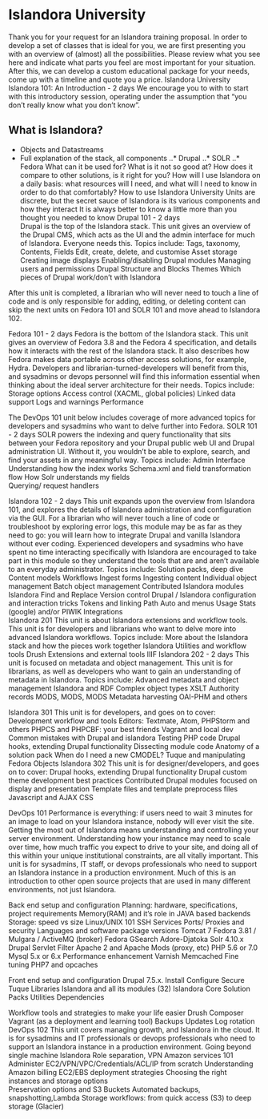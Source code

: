 # Islandora University

Thank you for your request for an Islandora training proposal. In order to develop a set of classes that is ideal for you, we are first presenting you with an overview of (almost) all the possibilities. Please review what you see here and indicate what parts you feel are most important for your situation. After this, we can develop a custom educational package for your needs, come up with a timeline and quote you a price.
Islandora University
Islandora 101: An Introduction - 2 days 
We encourage you to with to start with this introductory session, operating under the assumption that “you don’t really know what you don’t know”. 


## What is Islandora?
* Objects and Datastreams
* Full explanation of the stack, all components
..* Drupal
..* SOLR
..* Fedora
What can it be used for? What is it not so good at?
How does it compare to other solutions, is it right for you?
How will I use Islandora on a daily basis: what resources will I need, and what will I need to know in order to do that comfortably?
How to use Islandora University
Units are discrete, but the secret sauce of Islandora is its various components and how they interact
It is always better to know a little more than you thought you needed to know
Drupal 101 - 2 days  
Drupal is the top of the Islandora stack. This unit gives an overview of the Drupal CMS, which acts as the UI and the admin interface for much of Islandora. Everyone needs this. Topics include:
Tags, taxonomy, Contents, Fields
Edit, create, delete, and customise
Asset storage
Creating image displays
Enabling/disabling Drupal modules
Managing users and permissions
Drupal Structure and Blocks
Themes
Which pieces of Drupal work/don’t with Islandora

After this unit is completed, a librarian who will never need to touch a line of code and is only responsible for adding, editing, or deleting content can skip the next units on Fedora 101 and SOLR 101 and move ahead to Islandora 102. 

Fedora 101 - 2 days 
Fedora is the bottom of the Islandora stack. This unit gives an overview of Fedora 3.8 and the Fedora 4 specification, and details how it interacts with the rest of the Islandora stack. It also describes how Fedora makes data portable across other access solutions, for example, Hydra. Developers and librarian-turned-developers will benefit from this, and sysadmins or devops personnel will find this information essential when thinking about the ideal server architecture for their needs. 
Topics include:
Storage options
Access control (XACML, global policies)
Linked data support
Logs and warnings
Performance

The DevOps 101 unit below includes coverage of more advanced topics for developers and sysadmins who want to delve further into Fedora.
SOLR 101 - 2 days
SOLR powers the indexing and query functionality that sits between your Fedora repository and your Drupal public web UI and Drupal administration UI. Without it, you wouldn’t be able to explore, search, and find your assets in any meaningful way. 
Topics include:
Admin Interface  
Understanding how the index works
Schema.xml and field transformation flow 
How Solr understands my fields 	
Querying/ request handlers 

Islandora 102 - 2 days
This unit expands upon the overview from Islandora 101, and explores the details of Islandora administration and configuration via the GUI. For a librarian who will never touch a line of code or troubleshoot by exploring error logs, this module may be as far as they need to go: you will learn how to integrate Drupal and vanilla Islandora without ever coding. Experienced developers and sysadmins who have spent no time interacting specifically with Islandora are encouraged to take part in this module so they understand the tools that are and aren’t available to an everyday administrator.
Topics include:
Solution packs, deep dive
Content models
Workflows
Ingest forms
Ingesting content
Individual object management
Batch object management
Contributed Islandora modules
Islandora Find and Replace
Version control
Drupal / Islandora configuration and interaction tricks
Tokens and linking
Path Auto and menus 
Usage Stats (google) and/or PIWIK Integrations	
Islandora 201 
This unit is about Islandora extensions and workflow tools. This unit is for developers and librarians who want to delve more into advanced Islandora workflows. Topics include:
More about the Islandora stack and how the pieces work together
Islandora Utilities and workflow tools
Drush
Extensions and external tools
IIIF
Islandora 202 - 2 days 
This unit is focused on metadata and object management. This unit is for librarians, as well as developers who  want to gain an understanding of metadata in Islandora. Topics include:
Advanced metadata and object management 
Islandora and RDF
Complex object types
XSLT
Authority records
MODS, MODS, MODS
Metadata harvesting
 OAI-PHM and others


Islandora 301 
This unit is for developers, and goes on to cover:
Development workflow and tools
Editors: Textmate, Atom, PHPStorm and others
PHPCS and PHPCBF: your best friends
Vagrant and local dev
Common mistakes with Drupal and islandora
Testing PHP code
Drupal hooks, extending Drupal functionality
Dissecting module code
Anatomy of a solution pack
When do I need a new CMODEL?
Tuque and manipulating Fedora Objects
Islandora 302 
This unit is for designer/developers, and goes on to cover:
Drupal hooks, extending Drupal functionality
Drupal custom theme development best practices
Contributed Drupal modules focused on display and presentation
Template files and template preprocess files
Javascript and AJAX
CSS

DevOps 101
Performance is everything: if users need to wait 3 minutes for an image to load on your Islandora instance, nobody will ever visit the site. Getting the most out of Islandora means understanding and controlling your server environment. Understanding how your instance may need to scale over time, how much traffic you expect to drive to your site, and doing all of this within your unique institutional constraints, are all vitally important. This unit is for sysadmins, IT staff, or devops professionals who need to support an Islandora instance in a production environment. Much of this is an introduction to other open source projects that are used in many different environments, not just Islandora.

Back end setup and configuration
Planning: hardware, specifications, project requirements
Memory(RAM) and it’s role in JAVA based backends
Storage: speed vs size 
Linux/UNIX 101
SSH
Services
Ports/ Proxies and security
Languages and software package versions
Tomcat 7 
Fedora 3.81 / Mulgara / ActiveMQ (broker)
Fedora GSearch
Adore-Djatoka
Solr 4.10.x
Drupal Servlet Filter
Apache 2 and Apache Mods (proxy, etc)
PHP 5.6 or 7.0
Mysql 5.x or 6.x
Performance enhancement
Varnish
Memcached
Fine tuning PHP7 and opcaches
	
Front end setup and configuration
Drupal 7.5.x. 
Install
Configure
Secure
Tuque
Libraries
Islandora and all its modules (32)
Islandora Core
Solution Packs
Utilities
Dependencies	

Workflow tools and strategies to make your life easier
Drush
Composer
Vagrant (as a deployment and learning tool)
Backups
Updates
Log rotation
DevOps 102 
This unit covers managing growth, and Islandora in the cloud. It is for sysadmins and IT professionals or devops professionals who need to support an Islandora instance in a production environment.
Going beyond single machine Islandora
Role separation, VPN
Amazon services 101
Administer EC2/VPN/VPC/Credentials/ACL/IP from scratch
Understanding Amazon billing
EC2/EBS deployment strategies
Choosing the right instances and storage options	
Preservation options and S3 Buckets
Automated backups, snapshotting,Lambda
Storage workflows: from quick access (S3) to deep storage (Glacier)



